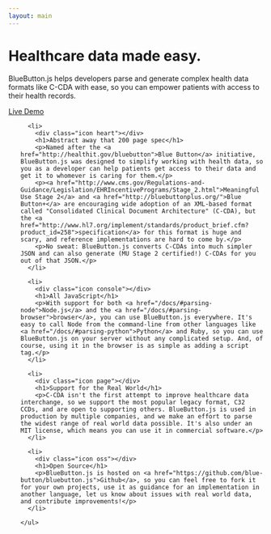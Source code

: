 ```yaml
---
layout: main
---
```


<div class="section home first">
  <div class="content">
    <div class="box">
      <h1>Healthcare data made easy.</h1>
      <p>BlueButton.js helps developers parse and generate complex health data formats like C-CDA with ease, so you can empower patients with access to their health records.</p>
      <div class="center">
        <a class="button" href="/sandbox.html"><span>Live Demo</span></a>
      </div>
    </div>
  </div>
</div>

<div class="section home second">
  <div class="content">
    <ul>
      
      <li>
        <div class="icon heart"></div>
        <h1>Abstract away that 200 page spec</h1>
        <p>Named after the <a href="http://healthit.gov/bluebutton">Blue Button</a> initiative, BlueButton.js was designed to simplify working with health data, so you as a developer can help patients get access to their data and get it to whomever is caring for them.</p>
        <p><a href="http://www.cms.gov/Regulations-and-Guidance/Legislation/EHRIncentivePrograms/Stage_2.html">Meaningful Use Stage 2</a> and <a href="http://bluebuttonplus.org/">Blue Button+</a> are encouraging wide adoption of an XML-based format called "Consolidated Clinical Document Architecture" (C-CDA), but the <a href="http://www.hl7.org/implement/standards/product_brief.cfm?product_id=258">specification</a> for this format is huge and scary, and reference implementations are hard to come by.</p>
        <p>No sweat: BlueButton.js converts C-CDAs into much simpler JSON and can also generate (MU Stage 2 certified!) C-CDAs for you out of that JSON.</p>
      </li>

      <li>
        <div class="icon console"></div>
        <h1>All JavaScript</h1>
        <p>With support for both <a href="/docs/#parsing-node">Node.js</a> and the <a href="/docs/#parsing-browser">browser</a>, you can use BlueButton.js everywhere. It's easy to call Node from the command-line from other languages like <a href="/docs/#parsing-python">Python</a> and Ruby, so you can use BlueButton.js on your server without any complicated setup. And, of course, using it in the browser is as simple as adding a script tag.</p>
      </li>

      <li>
        <div class="icon page"></div>
        <h1>Support for the Real World</h1>
        <p>C-CDA isn't the first attempt to improve healthcare data interchange, so we support the most popular legacy format, C32 CCDs, and are open to supporting others. BlueButton.js is used in production by multiple companies, and we make an effort to parse the widest range of real world data possible. It's also under an MIT license, which means you can use it in commercial software.</p>
      </li>

      <li>
        <div class="icon oss"></div>
        <h1>Open Source</h1>
        <p>BlueButton.js is hosted on <a href="https://github.com/blue-button/bluebutton.js">Github</a>, so you can feel free to fork it for your own projects, use it as guidance for an implementation in another language, let us know about issues with real world data, and contribute improvements!</p>
      </li>
      
    </ul>
  </div>
</div>

